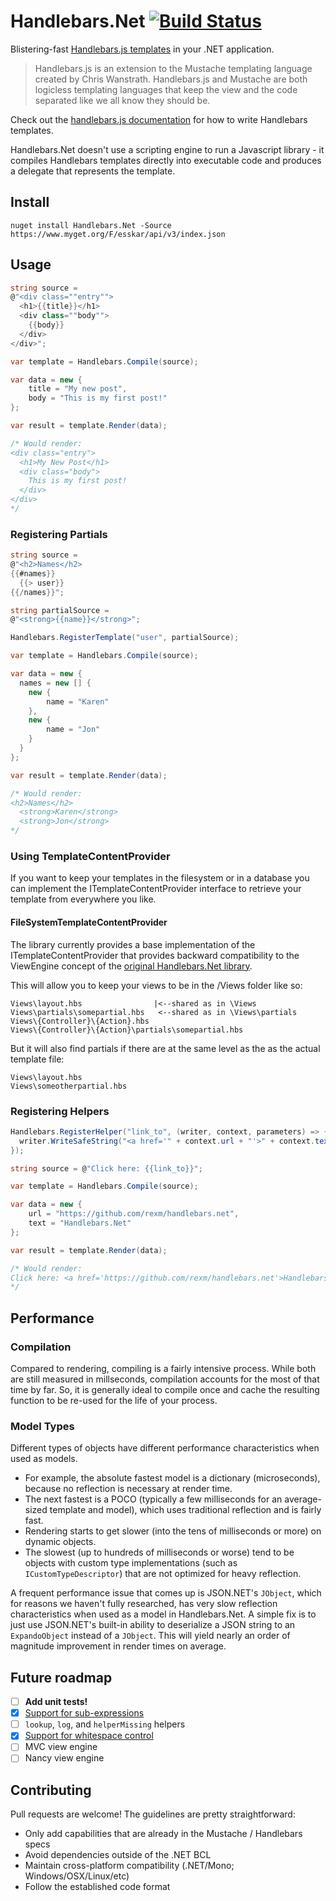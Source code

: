 Handlebars.Net [![Build Status](https://travis-ci.org/esskar/Handlebars.Net.svg?branch=master)](https://travis-ci.org/esskar/Handlebars.Net)
==============

Blistering-fast [Handlebars.js templates](http://handlebarsjs.com) in your .NET application.

>Handlebars.js is an extension to the Mustache templating language created by Chris Wanstrath. Handlebars.js and Mustache are both logicless templating languages that keep the view and the code separated like we all know they should be.

Check out the [handlebars.js documentation](http://handlebarsjs.com) for how to write Handlebars templates.

Handlebars.Net doesn't use a scripting engine to run a Javascript library - it compiles Handlebars templates directly into executable code and produces a delegate that represents the template.

## Install

    nuget install Handlebars.Net -Source https://www.myget.org/F/esskar/api/v3/index.json

## Usage

```c#
string source =
@"<div class=""entry"">
  <h1>{{title}}</h1>
  <div class=""body"">
    {{body}}
  </div>
</div>";

var template = Handlebars.Compile(source);

var data = new {
    title = "My new post",
    body = "This is my first post!"
};

var result = template.Render(data);

/* Would render:
<div class="entry">
  <h1>My New Post</h1>
  <div class="body">
    This is my first post!
  </div>
</div>
*/
```

### Registering Partials

```c#
string source =
@"<h2>Names</h2>
{{#names}}
  {{> user}}
{{/names}}";

string partialSource =
@"<strong>{{name}}</strong>";

Handlebars.RegisterTemplate("user", partialSource);

var template = Handlebars.Compile(source);

var data = new {
  names = new [] {
    new {
        name = "Karen"
    },
    new {
        name = "Jon"
    }
  }
};

var result = template.Render(data);

/* Would render:
<h2>Names</h2>
  <strong>Karen</strong>
  <strong>Jon</strong>
*/
```

### Using TemplateContentProvider

If you want to keep your templates in the filesystem or in a database 
you can implement the ITemplateContentProvider interface to retrieve your template from everywhere you like.

#### FileSystemTemplateContentProvider

The library currently provides a base implementation of the ITemplateContentProvider that
provides backward compatibility to the ViewEngine concept of the [original Handlebars.Net library](https://github.com/rexm/Handlebars.Net).

This will allow you to keep your views to be in the /Views folder like so:

```
Views\layout.hbs                |<--shared as in \Views            
Views\partials\somepartial.hbs   <--shared as in \Views\partials
Views\{Controller}\{Action}.hbs 
Views\{Controller}\{Action}\partials\somepartial.hbs 
```

But it will also find partials if there are at the same level as the as the actual template file:

```
Views\layout.hbs           
Views\someotherpartial.hbs
```

### Registering Helpers

```c#
Handlebars.RegisterHelper("link_to", (writer, context, parameters) => {
  writer.WriteSafeString("<a href='" + context.url + "'>" + context.text + "</a>");
});

string source = @"Click here: {{link_to}}";

var template = Handlebars.Compile(source);

var data = new {
    url = "https://github.com/rexm/handlebars.net",
    text = "Handlebars.Net"
};

var result = template.Render(data);

/* Would render:
Click here: <a href='https://github.com/rexm/handlebars.net'>Handlebars.Net</a>
*/
```

## Performance

### Compilation

Compared to rendering, compiling is a fairly intensive process. While both are still measured in millseconds, compilation accounts for the most of that time by far. So, it is generally ideal to compile once and cache the resulting function to be re-used for the life of your process.

### Model Types
Different types of objects have different performance characteristics when used as models.
- For example, the absolute fastest model is a dictionary (microseconds), because no reflection is necessary at render time.
- The next fastest is a POCO (typically a few milliseconds for an average-sized template and model), which uses traditional reflection and is fairly fast.
- Rendering starts to get slower (into the tens of milliseconds or more) on dynamic objects.
- The slowest (up to hundreds of milliseconds or worse) tend to be objects with custom type implementations (such as `ICustomTypeDescriptor`) that are not optimized for heavy reflection.

A frequent performance issue that comes up is JSON.NET's `JObject`, which for reasons we haven't fully researched, has very slow reflection characteristics when used as a model in Handlebars.Net. A simple fix is to just use JSON.NET's built-in ability to deserialize a JSON string to an `ExpandoObject` instead of a `JObject`. This will yield nearly an order of magnitude improvement in render times on average.

## Future roadmap

- [ ] **Add unit tests!**
- [x] [Support for sub-expressions](https://github.com/rexm/Handlebars.Net/issues/48)
- [ ] `lookup`, `log`, and `helperMissing` helpers
- [x] [Support for whitespace control](https://github.com/rexm/Handlebars.Net/issues/52)
- [ ] MVC view engine
- [ ] Nancy view engine

## Contributing

Pull requests are welcome! The guidelines are pretty straightforward:
- Only add capabilities that are already in the Mustache / Handlebars specs
- Avoid dependencies outside of the .NET BCL
- Maintain cross-platform compatibility (.NET/Mono; Windows/OSX/Linux/etc)
- Follow the established code format
